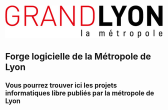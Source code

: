 ![Grand Lyon](Logo_GL_couleur_72.jpg)

Forge logicielle de la Métropole de Lyon
========================================

Vous pourrez trouver ici les projets informatiques libre publiés par la métropole de Lyon
-----------------------------------------------------------------------------------------
